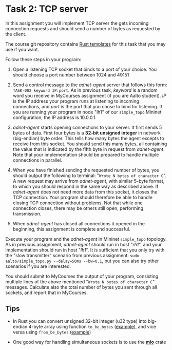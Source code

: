 # Task 2: TCP server

In this assignment you will implement TCP server the gets incoming connection
requests and should send a number of bytes as requested by the client.

The course git repository contains [Rust
templates](https://github.com/PasiSa/AdvancedNetworking/tree/main/assignments/task-002)
for this task that you may use if you want.

Follow these steps in your program:

1. Open a listening TCP socket that binds to a port of your choice. You should
   choose a port number between 1024 and 49151

2. Send a control message to the _adnet-agent_ server that follows this form:
   `TASK-002 keyword IP:port`. As in previous task, _keyword_ is a random word
   you receive in MyCourses assignment (if you are Aalto student). _IP_ is the IP
   address your program runs at listening to incoming connections, and _port_ is
   the port that you chose to bind for listening. If you
   are running your program in node "lh1" of our `simple_topo` Mininet
   configuration, the IP address is 10.0.0.1.

3. _adnet-agent_ starts opening connections to your server. It first sends 5
   bytes of data. First four bytes is a **32-bit unsigned integer** in network
   (big-endian) byte order. This tells how many bytes the agent excepts to
   receive from this socket. You should send this many bytes, all containing the
   value that is indicated by the fifth byte in request from _adnet-agent_. Note
   that your implementation should be prepared to handle multiple connections in
   parallel.

4. When you have finished sending the requested number of bytes, you should
   output the following to terminal: "`Wrote N bytes of character C`". A new
   request may arrive from _adnet-agent_, with similar 5-byte format, to which
   you should respond in the same way as described above. If _adnet-agent_ does
   not need more data from this socket, it closes the TCP connection. Your
   program should therefore be able to handle closing TCP connection without
   problems. Not that while one connection closes, there may be others still
   open, performing transmission.

5. When _adnet-agent_ has closed all connections it opened in the beginning,
   this assignment is complete and successful.

Execute your program and the _adnet-agent_ in Mininet `simple_topo` topology. As
in previous assignment, _adnet-agent_ should run in host "_rh1_", and your
implementation should run in host "_lh1_". It is sufficient that you only try
with the "slow transmitter" scenario from previous assignment: `sudo
aalto/simple_topo.py --delay=50ms --bw=0.1`, but you can also try other
scenarios if you are interested.

You should submit to MyCourses the output of your program, consisting multiple
lines of the above mentioned "`Wrote N bytes of character C`" messages.
Calculate also the total number of bytes you sent through all sockets, and
report that in MyCourses.

## Tips

- In Rust you can convert unsigned 32-bit integer (u32 type) into big-endian
  4-byte array using function `to_be_bytes`
  ([example](https://doc.rust-lang.org/std/primitive.u32.html#method.to_be_bytes)),
  and vice versa using `from_be_bytes`
  ([example](https://doc.rust-lang.org/std/primitive.u32.html#method.from_be_bytes))

- One good way for handling simultaneous sockets is to use the
  **[mio](https://docs.rs/mio/latest/mio/)** crate
